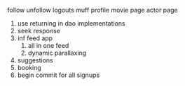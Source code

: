 follow unfollow
logouts
muff profile
movie page
actor page

1. use returning in dao implementations
1. seek response
1. inf feed app
    1. all in one feed
    1. dynamic parallaxing
1. suggestions
1. booking
1. begin commit for all signups